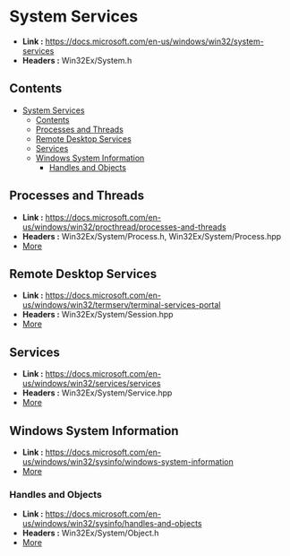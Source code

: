 # System Services

- **Link :** <https://docs.microsoft.com/en-us/windows/win32/system-services>
- **Headers :** Win32Ex/System.h

## Contents

- [System Services](#system-services)
  - [Contents](#contents)
  - [Processes and Threads](#processes-and-threads)
  - [Remote Desktop Services](#remote-desktop-services)
  - [Services](#services)
  - [Windows System Information](#windows-system-information)
    - [Handles and Objects](#handles-and-objects)

## Processes and Threads

- **Link :** <https://docs.microsoft.com/en-us/windows/win32/procthread/processes-and-threads>
- **Headers :** Win32Ex/System/Process.h, Win32Ex/System/Process.hpp
- [More](procthread.md)

## Remote Desktop Services

- **Link :** <https://docs.microsoft.com/en-us/windows/win32/termserv/terminal-services-portal>
- **Headers :** Win32Ex/System/Session.hpp
- [More](termserv.md)

## Services

- **Link :** <https://docs.microsoft.com/en-us/windows/win32/services/services>
- **Headers :** Win32Ex/System/Service.hpp
- [More](services.md)

## Windows System Information

- **Link :** <https://docs.microsoft.com/en-us/windows/win32/sysinfo/windows-system-information>
- [More](sysinfo.md)

### Handles and Objects

- **Link :** <https://docs.microsoft.com/en-us/windows/win32/sysinfo/handles-and-objects>
- **Headers :** Win32Ex/System/Object.h
- [More](sysinfo/handles-and-objects.md)
